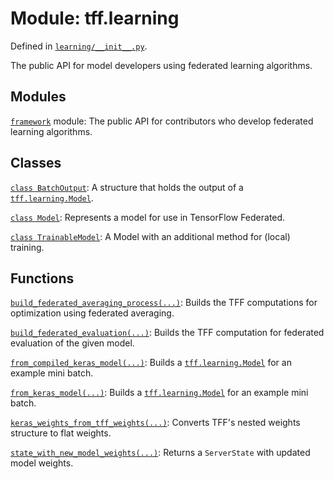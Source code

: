 <div itemscope itemtype="http://developers.google.com/ReferenceObject">
<meta itemprop="name" content="tff.learning" />
<meta itemprop="path" content="Stable" />
</div>

# Module: tff.learning

Defined in
[`learning/__init__.py`](http://github.com/tensorflow/federated/tree/master/tensorflow_federated/python/learning/__init__.py).

The public API for model developers using federated learning algorithms.

## Modules

[`framework`](../tff/learning/framework.md) module: The public API for
contributors who develop federated learning algorithms.

## Classes

[`class BatchOutput`](../tff/learning/BatchOutput.md): A structure that holds
the output of a
<a href="../tff/learning/Model.md"><code>tff.learning.Model</code></a>.

[`class Model`](../tff/learning/Model.md): Represents a model for use in
TensorFlow Federated.

[`class TrainableModel`](../tff/learning/TrainableModel.md): A Model with an
additional method for (local) training.

## Functions

[`build_federated_averaging_process(...)`](../tff/learning/build_federated_averaging_process.md):
Builds the TFF computations for optimization using federated averaging.

[`build_federated_evaluation(...)`](../tff/learning/build_federated_evaluation.md):
Builds the TFF computation for federated evaluation of the given model.

[`from_compiled_keras_model(...)`](../tff/learning/from_compiled_keras_model.md):
Builds a <a href="../tff/learning/Model.md"><code>tff.learning.Model</code></a>
for an example mini batch.

[`from_keras_model(...)`](../tff/learning/from_keras_model.md): Builds a
<a href="../tff/learning/Model.md"><code>tff.learning.Model</code></a> for an
example mini batch.

[`keras_weights_from_tff_weights(...)`](../tff/learning/keras_weights_from_tff_weights.md):
Converts TFF's nested weights structure to flat weights.

[`state_with_new_model_weights(...)`](../tff/learning/state_with_new_model_weights.md):
Returns a `ServerState` with updated model weights.
